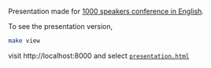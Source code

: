 Presentation made for [1000 speakers conference in English](https://1000-speakers.connpass.com/).

To see the presentation version,
```sh
make view
```
visit http://localhost:8000 and select [`presentation.html`](http://localhost:8000/presentation.html#/)
